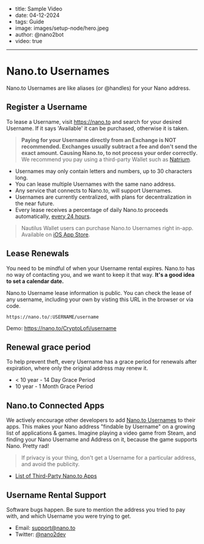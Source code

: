 - title: Sample Video
- date: 04-12-2024
- tags: Guide
- image: images/setup-node/hero.jpeg
- author: @nano2bot
- video: true
-----

# Nano.to Usernames

Nano.to Usernames are like aliases (or @handles) for your Nano address.

## Register a Username

To lease a Username, visit https://nano.to and search for your desired Username. If it says 'Available' it can be purchased, otherwise it is taken. 

> **Paying for your Username directly from an Exchange is NOT recommended. Exchanges usually subtract a fee and don't send the exact amount. Causing Nano.to, to not process your order correctly.** We recommend you pay using a third-party Wallet such as [Natrium](https://natrium.io/).

- Usernames may only contain letters and numbers, up to 30 characters long.
- You can lease multiple Usernames with the same nano address. 
- Any service that connects to Nano.to, will support Usernames. 
- Usernames are currently centralized, with plans for decentralization in the near future. 
- Every lease receives a percentage of daily Nano.to proceeds automatically, [every 24 hours](/faucet-api). 

> Nautilus Wallet users can purchase Nano.to Usernames right in-app. Available on [iOS App Store](https://apps.apple.com/us/app/nautilus-nano-wallet/id1615775960).

## Lease Renewals

You need to be mindful of when your Username rental expires. Nano.to has no way of contacting you, and we want to keep it that way. **It's a good idea to set a calendar date.**

Nano.to Username lease information is public. You can check the lease of any username, including your own by visting this URL in the browser or via code.

```
https://nano.to/:USERNAME/username
```

Demo: https://nano.to/CryptoLofi/username

## Renewal grace period

To help prevent theft, every Username has a grace period for renewals after expiration, where only the original address may renew it.

- < 10 year - 14 Day Grace Period
- 10 year - 1 Month Grace Period

## Nano.to Connected Apps

We actively encourage other developers to add [Nano.to Usernames](/username-advanced-api) to their apps. This makes your Nano address "findable by Username" on a growing list of applications & games. Imagine playing a video game from Steam, and finding your Nano Username and Address on it, because the game supports Nano. Pretty rad!

> If privacy is your thing, don't get a Username for a particular address, and avoid the publicity.

- [List of Third-Party Nano.to Apps](/nano-apps)

## Username Rental Support

Software bugs happen. Be sure to mention the address you tried to pay with, and which Username you were trying to get. 

- Email: support@nano.to
- Twitter: [@nano2dev](https://twitter.com/nano2dev)